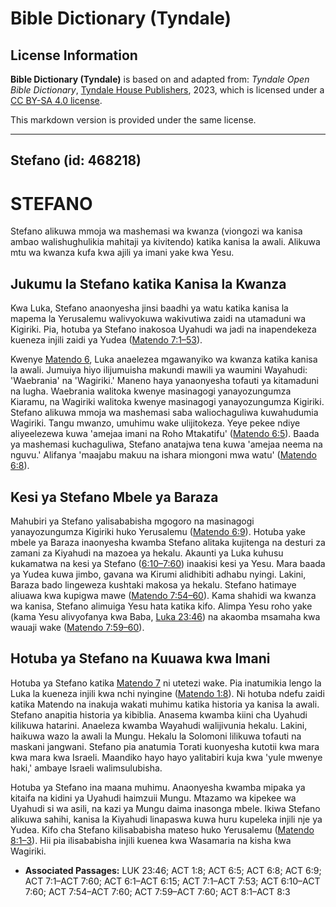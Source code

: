 # Bible Dictionary (Tyndale)

## License Information

**Bible Dictionary (Tyndale)** is based on and adapted from: _Tyndale Open Bible Dictionary_, [Tyndale House Publishers](https://tyndaleopenresources.com/), 2023, which is licensed under a [CC BY-SA 4.0 license](https://creativecommons.org/licenses/by-sa/4.0/legalcode.en).

This markdown version is provided under the same license.



--------------------------------

## Stefano (id: 468218)

STEFANO
=======

Stefano alikuwa mmoja wa mashemasi wa kwanza (viongozi wa kanisa ambao walishughulikia mahitaji ya kivitendo) katika kanisa la awali. Alikuwa mtu wa kwanza kufa kwa ajili ya imani yake kwa Yesu.

Jukumu la Stefano katika Kanisa la Kwanza
-----------------------------------------

Kwa Luka, Stefano anaonyesha jinsi baadhi ya watu katika kanisa la mapema la Yerusalemu walivyokuwa wakivutiwa zaidi na utamaduni wa Kigiriki. Pia, hotuba ya Stefano inakosoa Uyahudi wa jadi na inapendekeza kueneza injili zaidi ya Yudea ([Matendo 7:1–53](https://ref.ly/Acts7:1-Acts7:53)).

Kwenye [Matendo 6](https://ref.ly/Acts6:1-Acts6:15), Luka anaelezea mgawanyiko wa kwanza katika kanisa la awali. Jumuiya hiyo ilijumuisha makundi mawili ya waumini Wayahudi: 'Waebrania' na 'Wagiriki.' Maneno haya yanaonyesha tofauti ya kitamaduni na lugha. Waebrania walitoka kwenye masinagogi yanayozungumza Kiaramu, na Wagiriki walitoka kwenye masinagogi yanayozungumza Kigiriki. Stefano alikuwa mmoja wa mashemasi saba waliochaguliwa kuwahudumia Wagiriki. Tangu mwanzo, umuhimu wake ulijitokeza. Yeye pekee ndiye aliyeelezewa kuwa 'amejaa imani na Roho Mtakatifu' ([Matendo 6:5](https://ref.ly/Acts6:5)). Baada ya mashemasi kuchaguliwa, Stefano anatajwa tena kuwa 'amejaa neema na nguvu.' Alifanya 'maajabu makuu na ishara miongoni mwa watu' ([Matendo 6:8](https://ref.ly/Acts6:8)).

Kesi ya Stefano Mbele ya Baraza
-------------------------------

Mahubiri ya Stefano yalisababisha mgogoro na masinagogi yanayozungumza Kigiriki huko Yerusalemu ([Matendo 6:9](https://ref.ly/Acts6:9)). Hotuba yake mbele ya Baraza inaonyesha kwamba Stefano alitaka kujitenga na desturi za zamani za Kiyahudi na mazoea ya hekalu. Akaunti ya Luka kuhusu kukamatwa na kesi ya Stefano ([6:10–7:60](https://ref.ly/Acts6:10-Acts7:60)) inaakisi kesi ya Yesu. Mara baada ya Yudea kuwa jimbo, gavana wa Kirumi alidhibiti adhabu nyingi. Lakini, Baraza bado lingeweza kushtaki makosa ya hekalu. Stefano hatimaye aliuawa kwa kupigwa mawe ([Matendo 7:54–60](https://ref.ly/Acts7:54-Acts7:60)). Kama shahidi wa kwanza wa kanisa, Stefano alimuiga Yesu hata katika kifo. Alimpa Yesu roho yake (kama Yesu alivyofanya kwa Baba, [Luka 23:46](https://ref.ly/Luke23:46)) na akaomba msamaha kwa wauaji wake ([Matendo 7:59–60](https://ref.ly/Acts7:59-Acts7:60)).

Hotuba ya Stefano na Kuuawa kwa Imani
-------------------------------------

Hotuba ya Stefano katika [Matendo 7](https://ref.ly/Acts7:1-Acts7:60) ni utetezi wake. Pia inatumikia lengo la Luka la kueneza injili kwa nchi nyingine ([Matendo 1:8](https://ref.ly/Acts1:8)). Ni hotuba ndefu zaidi katika Matendo na inakuja wakati muhimu katika historia ya kanisa la awali. Stefano anapitia historia ya kibiblia. Anasema kwamba kiini cha Uyahudi kilikuwa hatarini. Anaeleza kwamba Wayahudi walijivunia hekalu. Lakini, haikuwa wazo la awali la Mungu. Hekalu la Solomoni lilikuwa tofauti na maskani jangwani. Stefano pia anatumia Torati kuonyesha kutotii kwa mara kwa mara kwa Israeli. Maandiko hayo hayo yalitabiri kuja kwa 'yule mwenye haki,' ambaye Israeli walimsulubisha.

Hotuba ya Stefano ina maana muhimu. Anaonyesha kwamba mipaka ya kitaifa na kidini ya Uyahudi haimzuii Mungu. Mtazamo wa kipekee wa Uyahudi si wa asili, na kazi ya Mungu daima inasonga mbele. Ikiwa Stefano alikuwa sahihi, kanisa la Kiyahudi linapaswa kuwa huru kupeleka injili nje ya Yudea. Kifo cha Stefano kilisababisha mateso huko Yerusalemu ([Matendo 8:1–3](https://ref.ly/Acts8:1-Acts8:3)). Hii pia ilisababisha injili kuenea kwa Wasamaria na kisha kwa Wagiriki.

* **Associated Passages:** LUK 23:46; ACT 1:8; ACT 6:5; ACT 6:8; ACT 6:9; ACT 7:1–ACT 7:60; ACT 6:1–ACT 6:15; ACT 7:1–ACT 7:53; ACT 6:10–ACT 7:60; ACT 7:54–ACT 7:60; ACT 7:59–ACT 7:60; ACT 8:1–ACT 8:3

